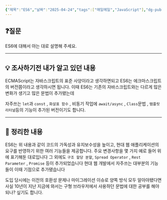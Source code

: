 ```yaml
---
{"제목":"ES6","날짜":"2025-04-24","tags":["매일메일","JavaScript"],"dg-publish":true,"permalink":"/매일메일/25년4월/ES6/","dgPassFrontmatter":true,"updated":"2025-04-25T07:25:45.625+09:00"}
---
```


## ❓질문

ES6에 대해서 아는 대로 설명해 주세요.

---
## 💡 조사하기전 내가 알고 있던 내용

ECMAScript는 자바스크립트의 표준 사양이라고 생각하면되고 ES6는 에크마스크립트의 버전쯤이라고 생각하시면 됩니다. 이때 ES6는 기존의 자바스크립트와는 다르게 많은 변화가 생기고 많은 문법이 추가됐는데

자주쓰는 `let`과 `const` , `화살표 함수` , 비동기 작업에 `await/async` , `Class`문법 , `탬플릿 리터널`등의 기능이 추가된 버전이기도 합니다.

---
## 🏫 정리한 내용

ES6는 위 내용과 같이 코드의 가독성과 유지보수성을 높이고, 현대 웹 애플리케이션의 요구를 반영하기 위한 여러 기능들을 제공합니다. 주요 변경사항을 몇 가지 예로 들어 위에 표기해둔 대로입니다 그 외에도 `구조 할당 분할`, `Spread Operator` , `Rest Parameter` , `Promise` 등이 추가되었습니다
현대 웹 개발에서 자주쓰는 대부분의 기능들이 이때 기점으로 추가됐습니다

도입 당시에는 이전의 호환성 문제나 마이그레이션 이슈로 양쪽 방식 모두 알아야됐다면 사실 10년이 지난 지금에 와서는 구형 브라우저에서 사용하던 문법에 대한 공부를 해야되나? 싶기도 합니다.